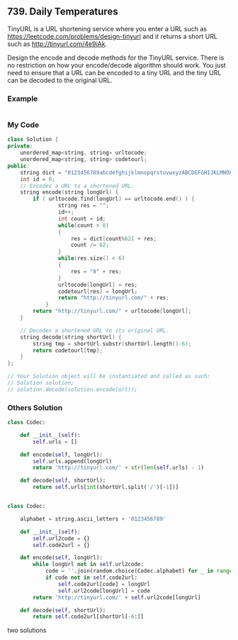 ## 739. Daily Temperatures

TinyURL is a URL shortening service where you enter a URL such as https://leetcode.com/problems/design-tinyurl and it returns a short URL such as http://tinyurl.com/4e9iAk.

Design the encode and decode methods for the TinyURL service. There is no restriction on how your encode/decode algorithm should work. You just need to ensure that a URL can be encoded to a tiny URL and the tiny URL can be decoded to the original URL.

### Example
```
```

### My Code
```C++
class Solution {
private:
    unordered_map<string, string> urltocode;
    unordered_map<string, string> codetourl;
public:
    string dict = "0123456789abcdefghijklmnopqrstuvwxyzABCDEFGHIJKLMNOPQRSTUVWXYZ";
    int id = 0;
    // Encodes a URL to a shortened URL.
    string encode(string longUrl) {
        if ( urltocode.find(longUrl) == urltocode.end() ) {
                string res = "";
                id++;
                int count = id;
                while(count > 0)
                {
                    res = dict[count%62] + res;
                    count /= 62;
                }
                while(res.size() < 6)
                {
                    res = "0" + res;
                }
                urltocode[longUrl] = res;
                codetourl[res] = longUrl;
                return "http://tinyurl.com/" + res;
            }
        return "http://tinyurl.com/" + urltocode[longUrl];
    }

    // Decodes a shortened URL to its original URL.
    string decode(string shortUrl) {
        string tmp = shortUrl.substr(shortUrl.length()-6);
        return codetourl[tmp];
    }
};

// Your Solution object will be instantiated and called as such:
// Solution solution;
// solution.decode(solution.encode(url));
```


### Others Solution
```python
class Codec:

    def __init__(self):
        self.urls = []

    def encode(self, longUrl):
        self.urls.append(longUrl)
        return 'http://tinyurl.com/' + str(len(self.urls) - 1)

    def decode(self, shortUrl):
        return self.urls[int(shortUrl.split('/')[-1])]


class Codec:

    alphabet = string.ascii_letters + '0123456789'

    def __init__(self):
        self.url2code = {}
        self.code2url = {}

    def encode(self, longUrl):
        while longUrl not in self.url2code:
            code = ''.join(random.choice(Codec.alphabet) for _ in range(6))
            if code not in self.code2url:
                self.code2url[code] = longUrl
                self.url2code[longUrl] = code
        return 'http://tinyurl.com/' + self.url2code[longUrl]

    def decode(self, shortUrl):
        return self.code2url[shortUrl[-6:]]
```
two solutions
